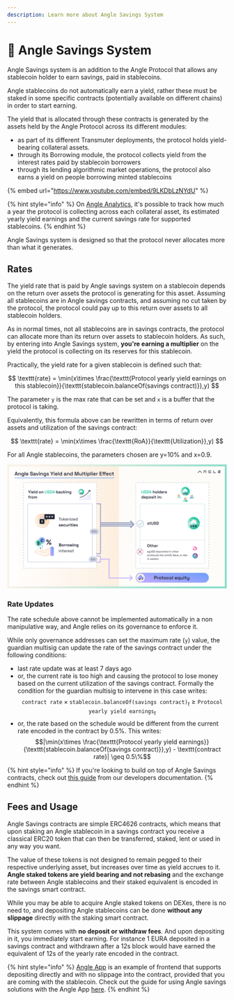 ```yaml
---
description: Learn more about Angle Savings System
---
```


# 💸 Angle Savings System

Angle Savings system is an addition to the Angle Protocol that allows any stablecoin holder to earn savings, paid in stablecoins.

Angle stablecoins do not automatically earn a yield, rather these must be staked in some specific contracts (potentially available on different chains) in order to start earning.

The yield that is allocated through these contracts is generated by the assets held by the Angle Protocol across its different modules:

- as part of its different Transmuter deployments, the protocol holds yield-bearing collateral assets.
- through its Borrowing module, the protocol collects yield from the interest rates paid by stablecoin borrowers
- through its lending algorithmic market operations, the protocol also earns a yield on people borrowing minted stablecoins

{% embed url="https://www.youtube.com/embed/9LKDbLzNYdU" %}

{% hint style="info" %}
On [Angle Analytics](https://analytics.angle.money), it's possible to track how much a year the protocol is collecting across each collateral asset, its estimated yearly yield earnings and the current savings rate for supported stablecoins.
{% endhint %}

Angle Savings system is designed so that the protocol never allocates more than what it generates.

## Rates

The yield rate that is paid by Angle savings system on a stablecoin depends on the return over assets the protocol is generating for this asset. Assuming all stablecoins are in Angle savings contracts, and assuming no cut taken by the protocol, the protocol could pay up to this return over assets to all stablecoin holders.

As in normal times, not all stablecoins are in savings contracts, the protocol can allocate more than its return over assets to stablecoin holders. As such, by entering into Angle Savings system, **you're earning a multiplier** on the yield the protocol is collecting on its reserves for this stablecoin.

Practically, the yield rate for a given stablecoin is defined such that:

$$
\texttt{rate} = \min(x\times \frac{\texttt{Protocol yearly yield earnings on this stablecoin}}{\texttt{stablecoin.balanceOf(savings contract)}},y)
$$

The parameter `y` is the max rate that can be set and `x` is a buffer that the protocol is taking.

Equivalently, this formula above can be rewritten in terms of return over assets and utilization of the savings contract:

$$
\texttt{rate} = \min(x\times \frac{\texttt{RoA}}{\texttt{Utilization}},y)
$$

For all Angle stablecoins, the parameters chosen are y=10% and x=0.9.

![Angle Savings yield multiplier](../.gitbook/assets/Docs-Angle-Savings-yield-multiplier-effect.jpg)

### Rate Updates

The rate schedule above cannot be implemented automatically in a non manipulative way, and Angle relies on its governance to enforce it.

While only governance addresses can set the maximum rate (`y`) value, the guardian multisig can update the rate of the savings contract under the following conditions:

- last rate update was at least 7 days ago
- or, the current rate is too high and causing the protocol to lose money based on the current utilization of the savings contract. Formally the condition for the guardian multisig to intervene in this case writes:
  $$\texttt{contract rate}\times \texttt{stablecoin.balanceOf(savings contract)}_t \geq \texttt{Protocol yearly yield earnings}_t$$
- or, the rate based on the schedule would be different from the current rate encoded in the contract by 0.5%. This writes:
  $$|\min(x\times \frac{\texttt{Protocol yearly yield earnings}}{\texttt{stablecoin.balanceOf(savings contract)}},y) - \texttt{contract rate}| \geq 0.5\%$$

{% hint style="info" %}
If you're looking to build on top of Angle Savings contracts, check out [this guide](https://developers.angle.money/developer-guides/savings) from our developers documentation.
{% endhint %}

## Fees and Usage

Angle Savings contracts are simple ERC4626 contracts, which means that upon staking an Angle stablecoin in a savings contract you receive a classical ERC20 token that can then be transferred, staked, lent or used in any way you want.

The value of these tokens is not designed to remain pegged to their respective underlying asset, but increases over time as yield accrues to it. **Angle staked tokens are yield bearing and not rebasing** and the exchange rate between Angle stablecoins and their staked equivalent is encoded in the savings smart contract.

While you may be able to acquire Angle staked tokens on DEXes, there is no need to, and depositing Angle stablecoins can be done **without any slippage** directly with the staking smart contract.

This system comes with **no deposit or withdraw fees**. And upon depositing in it, you immediately start earning. For instance 1 EURA deposited in a savings contract and withdrawn after a 12s block would have earned the equivalent of 12s of the yearly rate encoded in the contract.

{% hint style="info" %}
[Angle App](https://app.angle.money) is an example of frontend that supports depositing directly and with no slippage into the contract, provided that you are coming with the stablecoin. Check out the guide for using Angle savings solutions with the Angle App [here](../guides/app-guides/savings.md).
{% endhint %}
